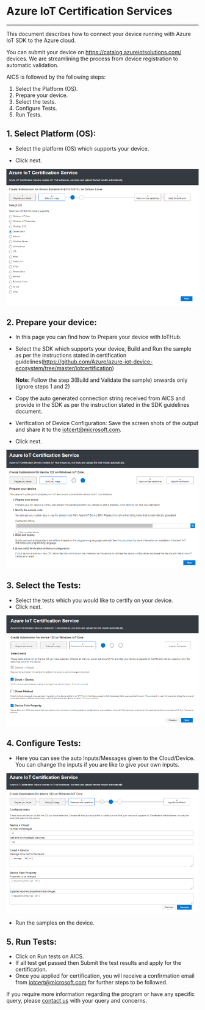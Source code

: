 Azure IoT Certification Services
===
---

This document describes how to connect your device running with Azure IoT SDK to the Azure cloud. 

You can submit your device on <https://catalog.azureiotsolutions.com/> devices. We are streamlining the process from device registration to automatic validation.

AICS is followed by the following steps:

1.  Select the Platform (OS).
2.  Prepare your device.
3.  Select the tests.
4.  Configure Tests.
5.  Run Tests.

## 1. Select Platform (OS):

-   Select the platform (OS) which supports your device.
 
-   Click next.

 ![](./images/platform.png)

## 2. Prepare your device:

-   In this page you can find how to Prepare your device with IoTHub.
-   Select the SDK which supports your device, Build and Run the sample as per the instructions stated in certification guidelines(<https://github.com/Azure/azure-iot-device-ecosystem/tree/master/iotcertification>)

    **Note:** Follow the step 3(Build and Validate the sample) onwards only (ignore steps 1 and 2)

-   Copy the auto generated connection string received from AICS and provide in the SDK as per the instruction stated in the SDK guidelines document.
-   Verification of Device Configuration: Save the screen shots of the output and share it to the [iotcert@microsoft.com](mailto:iotcert@microsoft.com).
-   Click next.
 
 ![](./images/preparedevice.png)

## 3. Select the Tests:

-   Select the tests which you would like to certify on your device.
-   Click next.

 ![](./images/tests.png)

## 4. Configure Tests:

-   Here you can see the auto Inputs/Messages given to the Cloud/Device. You can change the inputs if you are like to give your own inputs.
 
 ![](./images/configure.png)

-   Run the samples on the device.

## 5. Run Tests:

-   Click on Run tests on AICS.
-   If all test get passed then Submit the test results and apply for the certification.
-   Once you applied for certification, you will receive a confirmation email from [iotcert@microsoft.com](mailto:iotcert@microsoft.com) for further steps to be followed.

If you require more information regarding the program or have any specific query, please [contact us](mailto:iotcert@microsoft.com) with your query and concerns.
